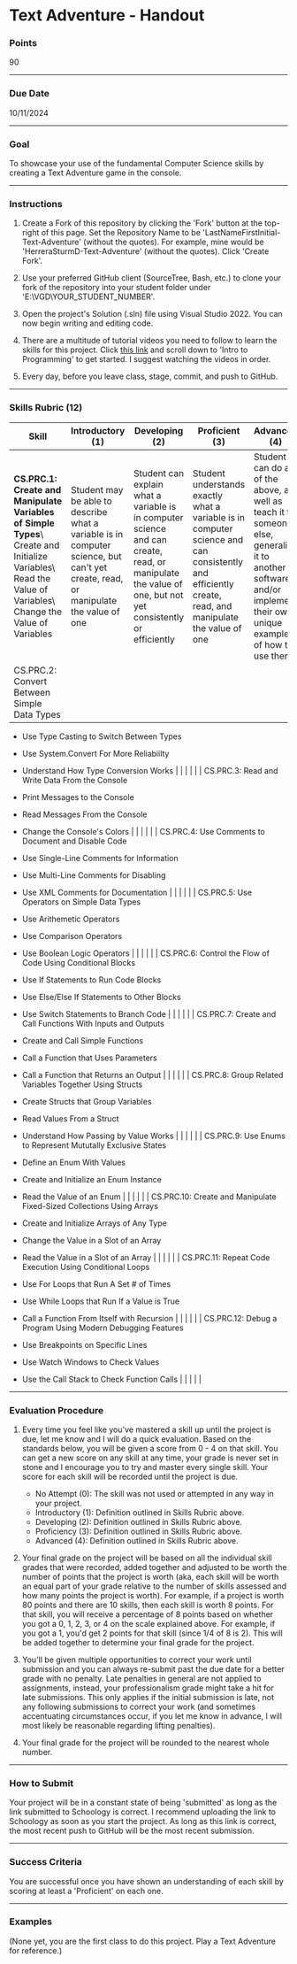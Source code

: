 # Text Adventure - Handout

### Points
90

---

### Due Date
10/11/2024

---

### Goal
To showcase your use of the fundamental Computer Science skills by creating a Text Adventure game in the console.

---

### Instructions
1. Create a Fork of this repository by clicking the 'Fork' button at the top-right of this page. Set the Repository Name to be 'LastNameFirstInitial-Text-Adventure' (without the quotes). For example, mine would be 'HerreraSturmD-Text-Adventure' (without the quotes). Click 'Create Fork'.

2. Use your preferred GitHub client (SourceTree, Bash, etc.) to clone your fork of the repository into your student folder under 'E:\VGD\YOUR_STUDENT_NUMBER'.

3. Open the project's Solution (.sln) file using Visual Studio 2022. You can now begin writing and editing code.

4. There are a multitude of tutorial videos you need to follow to learn the skills for this project. Click [this link](https://sites.google.com/mukilteo.wednet.edu/si-vgd/skills-study) and scroll down to 'Intro to Programming' to get started. I suggest watching the videos in order.

5. Every day, before you leave class, stage, commit, and push to GitHub.

---

### Skills Rubric (12)
| Skill    | Introductory (1) | Developing (2) | Proficient (3) | Advanced (4) |
| -------- | ----------------------------------- | -------------------------------- | --------------------------- | ----------------------------- |
| **CS.PRC.1: Create and Manipulate Variables of Simple Types**\  Create and Initialize Variables\  Read the Value of Variables\  Change the Value of Variables | Student may be able to describe what a variable is in computer science, but can't yet create, read, or manipulate the value of one | Student can explain what a variable is in computer science and can create, read, or manipulate the value of one, but not yet consistently or efficiently | Student understands exactly what a variable is in computer science and can consistently and efficiently create, read, and manipulate the value of one | Student can do all of the above, as well as teach it to someone else, generalize it to another software, and/or implement their own unique example of how to use them |
| CS.PRC.2: Convert Between Simple Data Types

- Use Type Casting to Switch Between Types
- Use System.Convert For More Reliabiilty
- Understand How Type Conversion Works | | | | |
| CS.PRC.3: Read and Write Data From the Console

- Print Messages to the Console
- Read Messages From the Console
- Change the Console's Colors | | | | |
| CS.PRC.4: Use Comments to Document and Disable Code

- Use Single-Line Comments for Information
- Use Multi-Line Comments for Disabling
- Use XML Comments for Documentation | | | | |
| CS.PRC.5: Use Operators on Simple Data Types

- Use Arithemetic Operators
- Use Comparison Operators
- Use Boolean Logic Operators | | | | |
| CS.PRC.6: Control the Flow of Code Using Conditional Blocks

- Use If Statements to Run Code Blocks
- Use Else/Else If Statements to Other Blocks
- Use Switch Statements to Branch Code | | | | |
| CS.PRC.7: Create and Call Functions With Inputs and Outputs

- Create and Call Simple Functions
- Call a Function that Uses Parameters
- Call a Function that Returns an Output | | | | |
| CS.PRC.8: Group Related Variables Together Using Structs

- Create Structs that Group Variables
- Read Values From a Struct
- Understand How Passing by Value Works | | | | |
| CS.PRC.9: Use Enums to Represent Mututally Exclusive States

- Define an Enum With Values
- Create and Initialize an Enum Instance
- Read the Value of an Enum | | | | |
| CS.PRC.10: Create and Manipulate Fixed-Sized Collections Using Arrays

- Create and Initialize Arrays of Any Type
- Change the Value in a Slot of an Array
- Read the Value in a Slot of an Array | | | | |
| CS.PRC.11: Repeat Code Execution Using Conditional Loops

- Use For Loops that Run A Set # of Times
- Use While Loops that Run If a Value is True
- Call a Function From Itself with Recursion | | | | |
| CS.PRC.12: Debug a Program Using Modern Debugging Features

- Use Breakpoints on Specific Lines
- Use Watch Windows to Check Values
- Use the Call Stack to Check Function Calls | | | | |

---

### Evaluation Procedure
1. Every time you feel like you've mastered a skill up until the project is due, let me know and I will do a quick evaluation. Based on the standards below, you will be given a score from 0 - 4 on that skill. You can get a new score on any skill at any time, your grade is never set in stone and I encourage you to try and master every single skill. Your score for each skill will be recorded until the project is due.
    - No Attempt (0): The skill was not used or attempted in any way in your project.
    - Introductory (1): Definition outlined in Skills Rubric above.
    - Developing (2): Definition outlined in Skills Rubric above.
    - Proficiency (3): Definition outlined in Skills Rubric above.
    - Advanced (4): Definition outlined in Skills Rubric above.

2. Your final grade on the project will be based on all the individual skill grades that were recorded, added together and adjusted to be worth the number of points that the project is worth (aka, each skill will be worth an equal part of your grade relative to the number of skills assessed and how many points the project is worth). For example, if a project is worth 80 points and there are 10 skills, then each skill is worth 8 points. For that skill, you will receive a percentage of 8 points based on whether you got a 0, 1, 2, 3, or 4 on the scale explained above. For example, if you got a 1, you'd get 2 points for that skill (since 1/4 of 8 is 2). This will be added together to determine your final grade for the project.

3. You'll be given multiple opportunities to correct your work until submission and you can always re-submit past the due date for a better grade with no penalty. Late penalties in general are not applied to assignments, instead, your professionalism grade might take a hit for late submissions. This only applies if the initial submission is late, not any following submissions to correct your work (and sometimes accentuating circumstances occur, if you let me know in advance, I will most likely be reasonable regarding lifting penalties).

4. Your final grade for the project will be rounded to the nearest whole number.

---

### How to Submit
Your project will be in a constant state of being 'submitted' as long as the link submitted to Schoology is correct. I recommend uploading the link to Schoology as soon as you start the project. As long as this link is correct, the most recent push to GitHub will be the most recent submission.

---

### Success Criteria
You are successful once you have shown an understanding of each skill by scoring at least a 'Proficient' on each one.

---

### Examples
(None yet, you are the first class to do this project. Play a Text Adventure for reference.)
